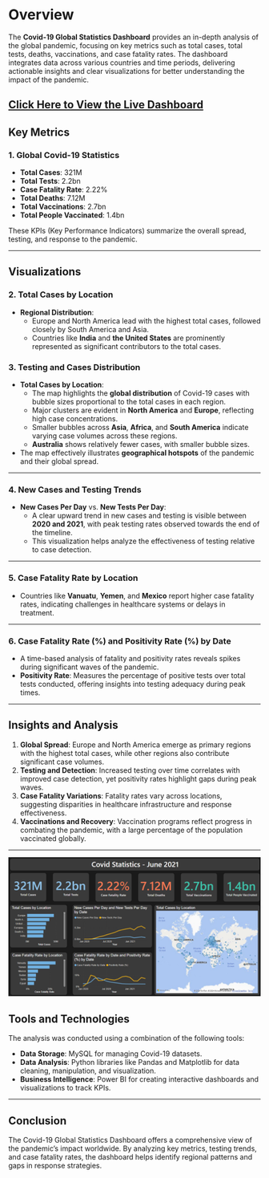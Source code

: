 # **Overview**

The **Covid-19 Global Statistics Dashboard** provides an in-depth analysis of the global pandemic, focusing on key metrics such as total cases, total tests, deaths, vaccinations, and case fatality rates. The dashboard integrates data across various countries and time periods, delivering actionable insights and clear visualizations for better understanding the impact of the pandemic.


[Click Here to View the Live Dashboard](https://mavenanalytics.io/project/23390)
---

## **Key Metrics**

### **1. Global Covid-19 Statistics**  
- **Total Cases**: 321M  
- **Total Tests**: 2.2bn  
- **Case Fatality Rate**: 2.22%  
- **Total Deaths**: 7.12M  
- **Total Vaccinations**: 2.7bn  
- **Total People Vaccinated**: 1.4bn  

These KPIs (Key Performance Indicators) summarize the overall spread, testing, and response to the pandemic.

---

## **Visualizations**

### **2. Total Cases by Location**  
- **Regional Distribution**:  
   - Europe and North America lead with the highest total cases, followed closely by South America and Asia.  
   - Countries like **India** and **the United States** are prominently represented as significant contributors to the total cases.  

### **3. Testing and Cases Distribution**  
- **Total Cases by Location**:  
   - The map highlights the **global distribution** of Covid-19 cases with bubble sizes proportional to the total cases in each region.  
   - Major clusters are evident in **North America** and **Europe**, reflecting high case concentrations.  
   - Smaller bubbles across **Asia**, **Africa**, and **South America** indicate varying case volumes across these regions.  
   - **Australia** shows relatively fewer cases, with smaller bubble sizes.  
- The map effectively illustrates **geographical hotspots** of the pandemic and their global spread.  

<!-- ![Total Cases Map](image-link-here) -->

---

### **4. New Cases and Testing Trends**  
- **New Cases Per Day** vs. **New Tests Per Day**:  
   - A clear upward trend in new cases and testing is visible between **2020 and 2021**, with peak testing rates observed towards the end of the timeline.  
   - This visualization helps analyze the effectiveness of testing relative to case detection.

---

### **5. Case Fatality Rate by Location**  
- Countries like **Vanuatu**, **Yemen**, and **Mexico** report higher case fatality rates, indicating challenges in healthcare systems or delays in treatment.

---

### **6. Case Fatality Rate (%) and Positivity Rate (%) by Date**  
- A time-based analysis of fatality and positivity rates reveals spikes during significant waves of the pandemic.  
- **Positivity Rate**: Measures the percentage of positive tests over total tests conducted, offering insights into testing adequacy during peak times.

---

## Insights and Analysis

1. **Global Spread**: Europe and North America emerge as primary regions with the highest total cases, while other regions also contribute significant case volumes.  
2. **Testing and Detection**: Increased testing over time correlates with improved case detection, yet positivity rates highlight gaps during peak waves.  
3. **Case Fatality Variations**: Fatality rates vary across locations, suggesting disparities in healthcare infrastructure and response effectiveness.  
4. **Vaccinations and Recovery**: Vaccination programs reflect progress in combating the pandemic, with a large percentage of the population vaccinated globally.  

---

![Dashboard Overview](images/Covid_DB.png)


## Tools and Technologies

The analysis was conducted using a combination of the following tools:
- **Data Storage**: MySQL for managing Covid-19 datasets.  
- **Data Analysis**: Python libraries like Pandas and Matplotlib for data cleaning, manipulation, and visualization.  
- **Business Intelligence**: Power BI for creating interactive dashboards and visualizations to track KPIs.  

---




## Conclusion

The Covid-19 Global Statistics Dashboard offers a comprehensive view of the pandemic’s impact worldwide. By analyzing key metrics, testing trends, and case fatality rates, the dashboard helps identify regional patterns and gaps in response strategies.
